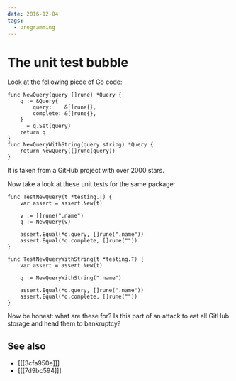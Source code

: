 ```yaml
---
date: 2016-12-04
tags:
  - programming
---
```


# The unit test bubble

Look at the following piece of Go code:

```
func NewQuery(query []rune) *Query {
	q := &Query{
		query:    &[]rune{},
		complete: &[]rune{},
	}
	_ = q.Set(query)
	return q
}
func NewQueryWithString(query string) *Query {
	return NewQuery([]rune(query))
}
```

It is taken from a GitHub project with over 2000 stars.

Now take a look at these unit tests for the same package:

```
func TestNewQuery(t *testing.T) {
	var assert = assert.New(t)

	v := []rune(".name")
	q := NewQuery(v)

	assert.Equal(*q.query, []rune(".name"))
	assert.Equal(*q.complete, []rune(""))
}

func TestNewQueryWithString(t *testing.T) {
	var assert = assert.New(t)

	q := NewQueryWithString(".name")

	assert.Equal(*q.query, []rune(".name"))
	assert.Equal(*q.complete, []rune(""))
}
```

Now be honest: what are these for? Is this part of an attack to eat all GitHub storage and head them to bankruptcy?

## See also

* [[[3cfa950e]]]
* [[[7d9bc594]]]
